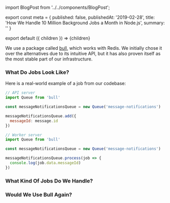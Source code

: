 import BlogPost from '../../components/BlogPost';

export const meta = {
  published: false,
  publishedAt: '2019-02-28',
  title: 'How We Handle 10 Million Background Jobs a Month in Node.js',
  summary: ''
}

export default ({ children }) => <BlogPost meta={meta}>{children}</BlogPost>

We use a package called [bull](https://github.com/optimalbits/bull), which works with Redis. We initially chose it over the alternatives due to its intuitive API, but it has also proven itself as the most stable part of our infrastructure.

### What Do Jobs Look Like?

Here is a real-world example of a job from our codebase:

```javascript
// API server
import Queue from 'bull'

const messageNotificationsQueue = new Queue('message-notifications')

messageNotificationsQueue.add({
  messageId: message.id
})
```

```javascript
// Worker server
import Queue from 'bull'

const messageNotificationsQueue = new Queue('message-notifications')

messageNotificationsQueue.process(job => {
  console.log(job.data.messageId)
})
```

### What Kind Of Jobs Do We Handle?

### Would We Use Bull Again?

